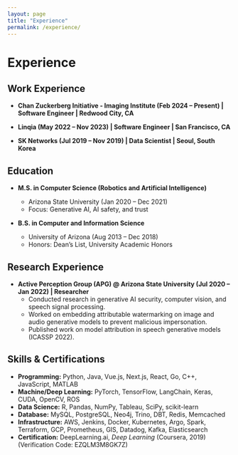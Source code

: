 ```yaml
---
layout: page
title: "Experience"
permalink: /experience/
---
```


# Experience

## Work Experience

- **Chan Zuckerberg Initiative - Imaging Institute (Feb 2024 – Present) | Software Engineer | Redwood City, CA**  
  <!-- - Led the development of a comprehensive tech platform that streamlined processing and machine learning workflows through pipeline automation.  
  - Integrated a large language model (LLM) to enhance data processing and analysis capabilities (AI agent).  
  - Designed and implemented a high-performance database architecture optimized for scalability, significantly improving scientific research efficiency.  
  - Created a Napari-based graphic user interface (GUI) in collaboration with an open-source cell data portal, enhancing the visualization of 3D biological cell tomograms.  
  - Contributed to advancements in machine learning for automating 2D and 3D cell image annotation.   -->

- **Linqia (May 2022 – Nov 2023) | Software Engineer | San Francisco, CA**  
  <!-- - Designed, deployed, and operationalized a machine-learning-driven hybrid keyword search service with a vector database in a marketing SaaS platform.  
  - Developed a RESTful payment API with PayPal integration and implemented a notification system using SendGrid for real-time payment alerts.  
  - Led the development of a Two-Factor Authentication system for enhanced security.  
  - Optimized and revamped a large-scale distributed social media tracking system, integrating social media APIs (Facebook, Instagram, TikTok) and container orchestration (Docker, Kubernetes, Helm).  
  - Built a data lakehouse solution for large-scale data storage and processing, enabling better decision-making.   -->

- **SK Networks (Jul 2019 – Nov 2019) | Data Scientist | Seoul, South Korea**  
  <!-- - Developed an automated image recognition system using MobileNet and image segmentation to streamline pre-owned smartphone resale, processing over 8.5 million devices.   -->

## Education

- **M.S. in Computer Science (Robotics and Artificial Intelligence)**  
  - Arizona State University (Jan 2020 – Dec 2021)  
  - Focus: Generative AI, AI safety, and trust  

- **B.S. in Computer and Information Science**  
  - University of Arizona (Aug 2013 – Dec 2018)  
  <!-- - Minor: Business Administration   -->
  - Honors: Dean’s List, University Academic Honors  

## Research Experience

- **Active Perception Group (APG) @ Arizona State University (Jul 2020 – Jan 2022) | Researcher**  
  - Conducted research in generative AI security, computer vision, and speech signal processing.  
  - Worked on embedding attributable watermarking on image and audio generative models to prevent malicious impersonation.  
  - Published work on model attribution in speech generative models (ICASSP 2022).  

## Skills & Certifications  

- **Programming:** Python, Java, Vue.js, Next.js, React, Go, C++, JavaScript, MATLAB  
- **Machine/Deep Learning:** PyTorch, TensorFlow, LangChain, Keras, CUDA, OpenCV, ROS  
- **Data Science:** R, Pandas, NumPy, Tableau, SciPy, scikit-learn  
- **Database:** MySQL, PostgreSQL, Neo4j, Trino, DBT, Redis, Memcached  
- **Infrastructure:** AWS, Jenkins, Docker, Kubernetes, Argo, Spark, Terraform, GCP, Prometheus, GIS, Datadog, Kafka, Elasticsearch  
- **Certification:** DeepLearning.ai, *Deep Learning* (Coursera, 2019) (Verification Code: EZQLM3M8GK7Z)  
